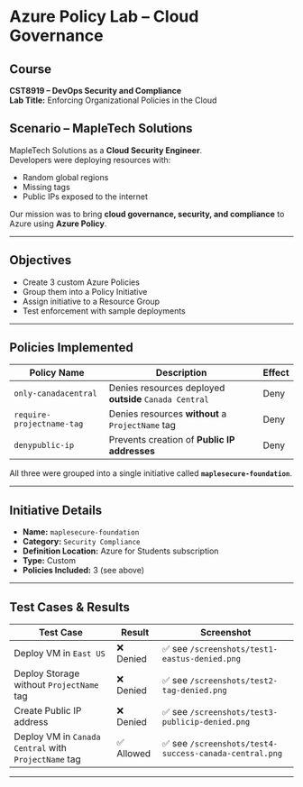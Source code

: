 # Azure Policy Lab – Cloud Governance

## Course
**CST8919 – DevOps Security and Compliance**  
**Lab Title:** Enforcing Organizational Policies in the Cloud

## Scenario – MapleTech Solutions

MapleTech Solutions as a **Cloud Security Engineer**.  
Developers were deploying resources with:
- Random global regions 
- Missing tags 
- Public IPs exposed to the internet 

Our mission was to bring **cloud governance, security, and compliance** to Azure using **Azure Policy**.

---

## Objectives

-  Create 3 custom Azure Policies
- Group them into a Policy Initiative
- Assign initiative to a Resource Group
- Test enforcement with sample deployments

---

## Policies Implemented

| Policy Name              | Description                                                        | Effect |
|--------------------------|--------------------------------------------------------------------|--------|
| `only-canadacentral`     | Denies resources deployed **outside** `Canada Central`             | Deny   |
| `require-projectname-tag`| Denies resources **without** a `ProjectName` tag                   | Deny   |
| `denypublic-ip`          | Prevents creation of **Public IP addresses**                      | Deny   |

All three were grouped into a single initiative called **`maplesecure-foundation`**.

---

## Initiative Details

- **Name:** `maplesecure-foundation`  
- **Category:** `Security Compliance`  
- **Definition Location:** Azure for Students subscription  
- **Type:** Custom  
- **Policies Included:** 3 (see above)

---

## Test Cases & Results

| Test Case                                          | Result       | Screenshot |
|---------------------------------------------------|--------------|------------|
| Deploy VM in `East US`                            | ❌ Denied     | ✅ see `/screenshots/test1-eastus-denied.png` |
| Deploy Storage without `ProjectName` tag          | ❌ Denied     | ✅ see `/screenshots/test2-tag-denied.png` |
| Create Public IP address                          | ❌ Denied     | ✅ see `/screenshots/test3-publicip-denied.png` |
| Deploy VM in `Canada Central` with `ProjectName` tag | ✅ Allowed | ✅ see `/screenshots/test4-success-canada-central.png` |

---




